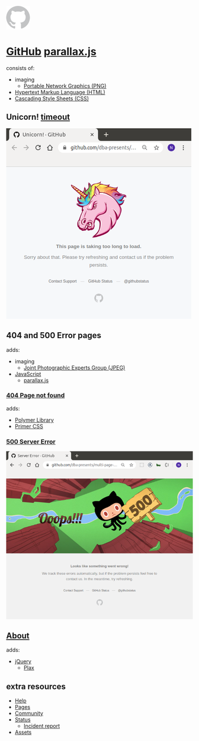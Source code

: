 ![logo-img-2x](./public/logo-img-2x.png?raw=true "logo-img-2x")

# [GitHub](https://github.com) [parallax.js](https://matthew.wagerfield.com/parallax)

consists of:
- imaging
   - [Portable Network Graphics (PNG)](https://en.wikipedia.org/wiki/Portable_Network_Graphics)
- [Hypertext Markup Language (HTML)](https://en.wikipedia.org/wiki/HTML)
- [Cascading Style Sheets (CSS)](https://en.wikipedia.org/wiki/Cascading_Style_Sheets)

## Unicorn! [timeout](https://en.wikipedia.org/wiki/Timeout_(computing))

![Unicorn!](./docs/unicorn.png?raw=true "Unicorn!")

## 404 and 500 Error pages

adds:
- imaging
   - [Joint Photographic Experts Group (JPEG)](https://en.wikipedia.org/wiki/JPEG)
- [JavaScript](https://en.wikipedia.org/wiki/JavaScript)
    - [parallax.js](https://matthew.wagerfield.com/parallax)

### [404 Page not found](https://github.com/404)

adds:
- [Polymer Library](https://polymer-library.polymer-project.org)
- [Primer CSS](https://primer.style/css)

### [500 Server Error](https://github.com/500)

![Server Error](./docs/server_error.png?raw=true "Server Error")

## [About](https://github.com/about)

adds:
- [jQuery](http://jquery.com)
    - [Plax](http://cameronmcefee.com/plax)

## extra resources

- [Help](https://help.github.com/en)
- [Pages](https://pages.github.com)
- [Community](https://github.community)
- [Status](https://www.githubstatus.com)
    - [Incident report](https://www.githubstatus.com/incidents/80d0cs6kpsps)
- [Assets](https://github.githubassets.com)